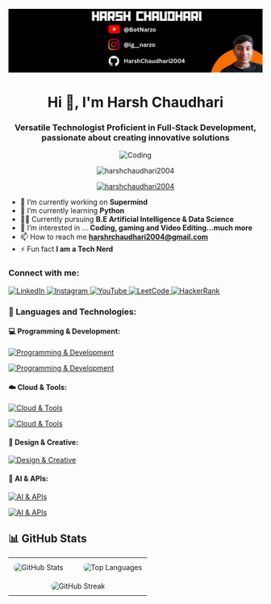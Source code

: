 <p align="center"><img alt="Harsh_banner" src="Harsh_LinkedIn-banner.png" /></p>
<h1 align="center">Hi 👋, I'm Harsh Chaudhari</h1>
<h3 align="center">
  Versatile Technologist Proficient in Full-Stack Development, passionate about
  creating innovative solutions
</h3>

<p align="center">
  <img
    alt="Coding"
    width="500"
    src="https://img.freepik.com/premium-photo/pixel-art-programmer-work_1296762-9503.jpg"
  />
</p>

<p align="center">
  <img
    src="https://komarev.com/ghpvc/?username=harshchaudhari2004&label=Profile%20views&color=0e75b6&style=flat"
    alt="harshchaudhari2004"
  />
</p>

<p align="center">
  <a href="https://github.com/ryo-ma/github-profile-trophy"
    ><img
      src="https://github-profile-trophy.vercel.app/?username=harshchaudhari2004&title=-PullRequest,-Reviews&theme=dark_dimmed&column=7&margin-w=5&margin-h=15&no-frame=true&no-bg=false"
      alt="harshchaudhari2004"
  /></a>
</p>

- 🔭 I’m currently working on **Supermind**
- 🌱 I’m currently learning **Python**
- 👨‍🎓 Currently pursuing **B.E Artificial Intelligence & Data Science**
- 👀 I’m interested in ... **Coding, gaming and Video Editing...much more**
- 📫 How to reach me **harshrchaudhari2004@gmail.com**
- ⚡ Fun fact **I am a Tech Nerd**

<h3 align="left">Connect with me:</h3>
<p align="left">
  <a href="https://linkedin.com/in/harsh-chaudhari2004" target="_blank" rel="noopener noreferrer">
    <img src="https://go-skill-icons.vercel.app/api/icons?i=linkedin" alt="LinkedIn"/>
  </a>
  <a href="https://instagram.com/ig__narzo" target="_blank" rel="noopener noreferrer">
    <img src="https://go-skill-icons.vercel.app/api/icons?i=instagram" alt="Instagram"/>
  </a>
  <a href="https://www.youtube.com/@botnarzo" target="_blank" rel="noopener noreferrer">
    <img src="https://go-skill-icons.vercel.app/api/icons?i=youtube" alt="YouTube"/>
  </a>
  <a href="https://leetcode.com/u/harsh_chaudhari/" target="_blank" rel="noopener noreferrer">
    <img src="https://go-skill-icons.vercel.app/api/icons?i=leetcode&theme=dark" alt="LeetCode"/>
  </a>
  <a href="https://www.hackerrank.com/harshrchaudhari" target="_blank" rel="noopener noreferrer">
    <img src="https://go-skill-icons.vercel.app/api/icons?i=hackerrank&theme=auto" alt="HackerRank" />
  </a>
</p>

<h3 align="left">🚀 Languages and Technologies:</h3>

<h4 align="left">💻 Programming & Development:</h4>
<p align="left">
  <a href="https://go-skill-icons.vercel.app/">
    <img src="https://go-skill-icons.vercel.app/api/icons?i=python,javascript,typescript,java,c,cpp,html,css,android,mysql,supabase,markdown" alt="Programming & Development" />
  </a>
</p>
<p align="left">
  <a href="https://go-skill-icons.vercel.app/">
    <img src="https://go-skill-icons.vercel.app/api/icons?i=django,nodejs,react,reactnative,bootstrap,tailwindcss,googleappsscript,googlecolab,gradle,npm" alt="Programming & Development" />
  </a>
</p>

<h4 align="left">☁️ Cloud & Tools:</h4>
<p align="left">
  <a href="https://go-skill-icons.vercel.app/">
    <img src="https://go-skill-icons.vercel.app/api/icons?i=windows,chrome,vscode,terminal,github,git,obsidian,androidstudio,linux" alt="Cloud & Tools" />
  </a>
</p>
<p align="left">
  <a href="https://go-skill-icons.vercel.app/">
    <img src="https://go-skill-icons.vercel.app/api/icons?i=aws,azure,gcp,vercel,railway,render,githubpages" alt="Cloud & Tools" />
  </a>
</p>

<h4 align="left">🎨 Design & Creative:</h4>
<p align="left">
  <a href="https://go-skill-icons.vercel.app/">
    <img src="https://go-skill-icons.vercel.app/api/icons?i=figma,premiere,aftereffects,photoshop,canva" alt="Design & Creative" />
  </a>
</p>

<h4 align="left">🤖 AI & APIs:</h4>
<p align="left">
  <a href="https://go-skill-icons.vercel.app/">
    <img src="https://go-skill-icons.vercel.app/api/icons?i=chatgpt,gemini,claude,deepseek,githubcopilot" alt="AI & APIs" />
  </a>
</p>
<p align="left">
  <a href="https://go-skill-icons.vercel.app/">
    <img src="https://go-skill-icons.vercel.app/api/icons?i=api,langchain,n8n,ollama,tensorflow" alt="AI & APIs" />
  </a>
</p>

## 📊 GitHub Stats

<div align="center">
  <table cellspacing="0" cellpadding="0" style="border: none;">
    <tr>
      <td width="50%" style="border: none; padding: 10px;">
        <img src="https://github-readme-stats.vercel.app/api?username=harshchaudhari2004&show_icons=true&include_all_commits=true&locale=en&theme=dark&hide_border=true&bg_color=0d1117" alt="GitHub Stats" style="width: 100%; border-radius: 10px;" />
      </td>
      <td width="50%" style="border: none; padding: 10px;">
        <img src="https://github-readme-stats.vercel.app/api/top-langs?username=harshchaudhari2004&show_icons=true&locale=en&layout=compact&theme=dark&hide_border=true&bg_color=0d1117" alt="Top Languages" style="width: 75%; border-radius: 10px;" />
      </td>
    </tr>
    <tr>
      <td colspan="2" align="center" style="border: none; padding: 10px;">
        <img src="https://github-readme-streak-stats.herokuapp.com/?user=harshchaudhari2004&theme=dark&hide_border=true&background=0d1117" alt="GitHub Streak" style="width: 100%; max-width: 60%; border-radius: 10px;" />
      </td>
    </tr>
  </table>
</div>
